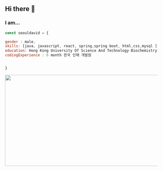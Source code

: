 ## Hi there 👋
### I am...
```javascript
const seouldavid = {

gender : male,
skills: [java, javascript, react, spring,spring boot, html,css,mysql ], 
education: Hong Kong University Of Science And Technology-Biochemistry,
codingExperience : 6 month 한국 인재 개발원


}
```
<a href="https://github.com/devxb/gitanimals">
<img
  src="https://render.gitanimals.org/farms/seouldavid"
  width="600"
  height="300"
/>
</a>
